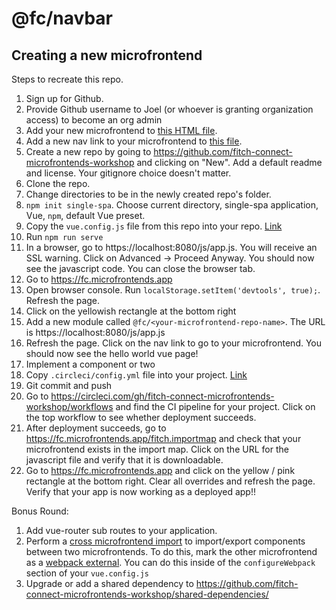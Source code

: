 # @fc/navbar

## Creating a new microfrontend

Steps to recreate this repo.

1. Sign up for Github.
1. Provide Github username to Joel (or whoever is granting organization access) to become an org admin
1. Add your new microfrontend to [this HTML file](https://github.com/fitch-connect-microfrontends-workshop/root-config/blob/e26ffdd4d7380b2a23d3317f291879640b821d1f/src/index.ejs#L70).
1. Add a new nav link to your microfrontend to [this file](https://github.com/fitch-connect-microfrontends-workshop/navbar/blob/master/src/App.vue).
1. Create a new repo by going to https://github.com/fitch-connect-microfrontends-workshop and clicking on "New". Add a default readme and license. Your gitignore choice doesn't matter.
1. Clone the repo.
1. Change directories to be in the newly created repo's folder.
1. `npm init single-spa`. Choose current directory, single-spa application, Vue, `npm`, default Vue preset.
1. Copy the `vue.config.js` file from this repo into your repo. [Link](https://github.com/fitch-connect-microfrontends-workshop/navbar/blob/master/vue.config.js)
1. Run `npm run serve`
1. In a browser, go to https://localhost:8080/js/app.js. You will receive an SSL warning. Click on Advanced -> Proceed Anyway. You should now see the javascript code. You can close the browser tab.
1. Go to https://fc.microfrontends.app
1. Open browser console. Run `localStorage.setItem('devtools', true);`. Refresh the page.
1. Click on the yellowish rectangle at the bottom right
1. Add a new module called `@fc/<your-microfrontend-repo-name>`. The URL is https://localhost:8080/js/app.js
1. Refresh the page. Click on the nav link to go to your microfrontend. You should now see the hello world vue page!
1. Implement a component or two
1. Copy `.circleci/config.yml` file into your project. [Link](https://github.com/fitch-connect-microfrontends-workshop/navbar/blob/master/.circleci/config.yml)
1. Git commit and push
1. Go to https://circleci.com/gh/fitch-connect-microfrontends-workshop/workflows and find the CI pipeline for your project. Click on the top workflow to see whether deployment succeeds.
1. After deployment succeeds, go to https://fc.microfrontends.app/fitch.importmap and check that your microfrontend exists in the import map. Click on the URL for the javascript file and verify that it is downloadable.
1. Go to https://fc.microfrontends.app and click on the yellow / pink rectangle at the bottom right. Clear all overrides and refresh the page. Verify that your app is now working as a deployed app!!

Bonus Round:

1. Add vue-router sub routes to your application.
1. Perform a [cross microfrontend import](https://single-spa.js.org/docs/recommended-setup#functions-components-logic-and-environment-variables) to import/export components between two microfrontends. To do this, mark the other microfrontend as a [webpack external](https://webpack.js.org/configuration/externals/#root). You can do this inside of the `configureWebpack` section of your `vue.config.js`
1. Upgrade or add a shared dependency to https://github.com/fitch-connect-microfrontends-workshop/shared-dependencies/
